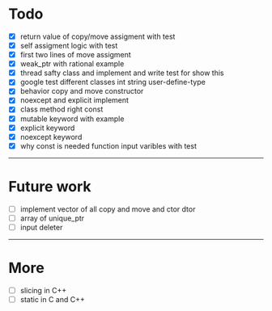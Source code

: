 # Todo
* [X] return value of copy/move assigment with test
* [X] self assigment logic with test
* [X] first two lines of move assigment
* [X] weak_ptr with rational example
* [X] thread safty class and implement and write test for show this
* [X] google test different classes int string user-define-type
* [X] behavior copy and move constructor
* [X] noexcept and explicit implement
* [X] class method right const
* [X] mutable keyword with example
* [X] explicit keyword
* [X] noexcept keyword
* [X] why const is needed function input varibles with test

---
# Future work 
* [ ] implement vector of all copy and move and ctor dtor
* [ ] array of unique_ptr
* [ ] input deleter 

--- 
# More
* [ ] slicing in C++
* [ ] static in C and C++